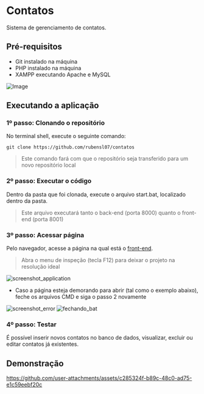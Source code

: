 
# Contatos

Sistema de gerenciamento de contatos. 

## Pré-requisitos
- Git instalado na máquina
- PHP instalado na máquina
- XAMPP executando Apache e MySQL

![Image](https://github.com/user-attachments/assets/2fbd8663-8ac9-45a2-9f37-fccaae24c997)

## Executando a aplicação
### 1º passo: Clonando o repositório
No terminal shell, execute o seguinte comando: 

`git clone https://github.com/rubensl07/contatos`

> Este comando fará com que o repositório seja transferido para um novo repositório local

### 2º passo: Executar o código
Dentro da pasta que foi clonada, execute o arquivo start.bat, localizado dentro da pasta.
> Este arquivo executará tanto o back-end (porta 8000) quanto o front-end (porta 8001)

### 3º passo: Acessar página

Pelo navegador, acesse a página na qual está o [front-end](http://localhost:8001/).
> Abra o menu de inspeção (tecla F12) para deixar o projeto na resolução ideal

![screenshot_application](https://github.com/user-attachments/assets/befa84c0-6235-4bbc-8eba-5cb29dcf37d1 "screenshot_application")


* Caso a página esteja demorando para abrir (tal como o exemplo abaixo), feche os arquivos CMD e siga o passo 2 novamente
  
![screenshot_error](https://github.com/user-attachments/assets/c22886e4-d9e2-4fb2-befd-11d3e0e2af8a "screenshot_error")
![fechando_bat](https://github.com/user-attachments/assets/a38939f5-7c4e-4dec-9c1f-82e01ce417c5)

### 4º passo: Testar 
É possível inserir novos contatos no banco de dados, visualizar, excluir ou editar contatos já existentes.

## Demonstração
https://github.com/user-attachments/assets/c285324f-b89c-48c0-ad75-e1c59eebf20c

